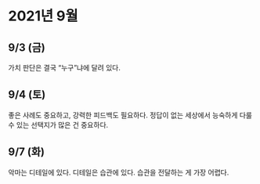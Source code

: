 # 2021년 9월

## 9/3 (금)

가치 판단은 결국 “누구”냐에 달려 있다.

## 9/4 (토)

좋은 사례도 중요하고, 강력한 피드백도 필요하다. 정답이 없는 세상에서 능숙하게 다룰 수 있는 선택지가 많은 건 중요하다.

## 9/7 (화)

악마는 디테일에 있다. 디테일은 습관에 있다. 습관을 전달하는 게 가장 어렵다.
